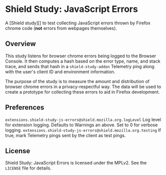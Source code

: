 # Shield Study: JavaScript Errors
A [Shield study][] to test collecting JavaScript errors thrown by Firefox
chrome code (__not__ errors from webpages themselves).

## Overview
This study listens for browser chrome errors being logged to the Browser
Console. It then computes a hash based on the error type, name, and stack
trace, and sends that hash in a `shield-study-addon` Telemetry ping along with
the user's client ID and environment information.

The purpose of the study is to measure the amount and distribution of browser
chrome errors in a privacy-respectful way. The data will be used to create a
prototype for collecting these errors to aid in Firefox development.

## Preferences
`extensions.shield-study-js-errors@shield.mozilla.org.logLevel`
    Log level for extension logging. Defaults to Warnings an above. Set to 0 for
    verbose logging.
`extensions.shield-study-js-errors@shield.mozilla.org.testing`
    If true, mark Telemetry pings sent by the client as test pings.

## License
Shield Study: JavaScript Errors is licensed under the MPLv2. See the `LICENSE`
file for details.
